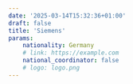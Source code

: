 ```yaml
---
date: '2025-03-14T15:32:36+01:00'
draft: false
title: 'Siemens'
params:
    nationality: Germany
    # link: https://example.com
    national_coordinator: false
    # logo: logo.png
---
```

